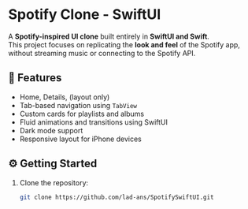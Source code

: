 # Spotify Clone - SwiftUI

A **Spotify-inspired UI clone** built entirely in **SwiftUI and Swift**.  
This project focuses on replicating the **look and feel** of the Spotify app, without streaming music or connecting to the Spotify API.

## 🎨 Features

- Home, Details, (layout only)  
- Tab-based navigation using `TabView`
- Custom cards for playlists and albums  
- Fluid animations and transitions using SwiftUI  
- Dark mode support  
- Responsive layout for iPhone devices  

## ⚙️ Getting Started

1. Clone the repository:  
   ```bash
   git clone https://github.com/lad-ans/SpotifySwiftUI.git
